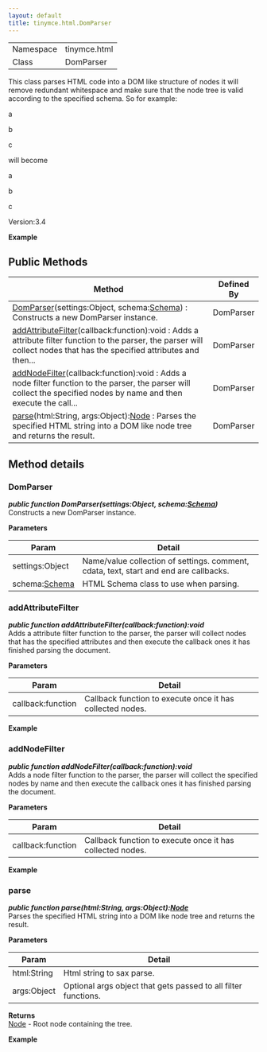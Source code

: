 ```yaml
---
layout: default
title: tinymce.html.DomParser
---
```


|  |  |
| --- | --- |
| Namespace | tinymce.html |
| Class | DomParser |

This class parses HTML code into a DOM like structure of nodes it will remove redundant whitespace and make sure that the node tree is valid according to the specified schema. So for example: <p>a<p>b</p>c</p> will become <p>a</p><p>b</p><p>c</p><span>Version:</span>3.4      

**Example**  

## Public Methods

| Method | Defined By |
| --- | --- |
| [DomParser](#domparser)(settings:Object, schema:[Schema](../html/class_tinymce.html.Schema.html)) : Constructs a new DomParser instance. | DomParser |
| [addAttributeFilter](#addattributefilter)(callback:function):void : Adds a attribute filter function to the parser, the parser will collect nodes that has the specified attributes and then... | DomParser |
| [addNodeFilter](#addnodefilter)(callback:function):void : Adds a node filter function to the parser, the parser will collect the specified nodes by name and then execute the call... | DomParser |
| [parse](#parse)(html:String, args:Object):[Node](../html/class_tinymce.html.Node.html) : Parses the specified HTML string into a DOM like node tree and returns the result. | DomParser |

## Method details

### DomParser 

***public function DomParser(settings:Object, schema:[Schema](../html/class_tinymce.html.Schema.html))***  
Constructs a new DomParser instance.      

**Parameters**  

| Param | Detail |
| --- | --- |
| settings:Object | Name/value collection of settings. comment, cdata, text, start and end are callbacks. |
| schema:[Schema](../html/class_tinymce.html.Schema.html) | HTML Schema class to use when parsing. |

### addAttributeFilter 

***public function addAttributeFilter(callback:function):void***  
Adds a attribute filter function to the parser, the parser will collect nodes that has the specified attributes and then execute the callback ones it has finished parsing the document.      

**Parameters**  

| Param | Detail |
| --- | --- |
| callback:function | Callback function to execute once it has collected nodes. |

**Example**  

### addNodeFilter 

***public function addNodeFilter(callback:function):void***  
Adds a node filter function to the parser, the parser will collect the specified nodes by name and then execute the callback ones it has finished parsing the document.      

**Parameters**  

| Param | Detail |
| --- | --- |
| callback:function | Callback function to execute once it has collected nodes. |

**Example**  

### parse 

***public function parse(html:String, args:Object):[Node](../html/class_tinymce.html.Node.html)***  
Parses the specified HTML string into a DOM like node tree and returns the result.      

**Parameters**  

| Param | Detail |
| --- | --- |
| html:String | Html string to sax parse. |
| args:Object | Optional args object that gets passed to all filter functions. |

**Returns**  
[Node](../html/class_tinymce.html.Node.html) - Root node containing the tree.      

**Example**